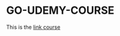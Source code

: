 ﻿# GO-UDEMY-COURSE

This is the [link course](https://www.udemy.com/course/go-the-complete-developers-guide)   
